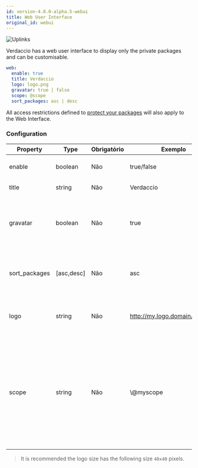 ```yaml
---
id: version-4.0.0-alpha.5-webui
title: Web User Interface
original_id: webui
---
```


![Uplinks](https://user-images.githubusercontent.com/558752/52916111-fa4ba980-32db-11e9-8a64-f4e06eb920b3.png)

Verdaccio has a web user interface to display only the private packages and can be customisable.

```yaml
web:
  enable: true
  title: Verdaccio
  logo: logo.png
  gravatar: true | false
  scope: @scope
  sort_packages: asc | desc
```

All access restrictions defined to [protect your packages](protect-your-dependencies.md) will also apply to the Web Interface.

### Configuration

| Property      | Type       | Obrigatório | Exemplo                        | Support    | Descrição                                                                                                                                            |
| ------------- | ---------- | ----------- | ------------------------------ | ---------- | ---------------------------------------------------------------------------------------------------------------------------------------------------- |
| enable        | boolean    | Não         | true/false                     | all        | habilitar a interface web                                                                                                                            |
| title         | string     | Não         | Verdaccio                      | all        | Título da página web                                                                                                                                 |
| gravatar      | boolean    | Não         | true                           | `>v4`   | Gravatars will be generated under the hood if this property is enabled                                                                               |
| sort_packages | [asc,desc] | Não         | asc                            | `>v4`   | By default private packages are sorted by ascending                                                                                                  |
| logo          | string     | Não         | http://my.logo.domain/logo.png | all        | a URI where logo is located (header logo)                                                                                                            |
| scope         | string     | Não         | \\@myscope                   | `>v3.x` | If you're using this registry for a specific module scope, specify that scope to set it in the webui instructions header (note: escape @ with \\@) |

> It is recommended the logo size has the following size `40x40` pixels.